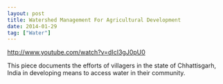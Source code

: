 ```yaml
---
layout: post
title: Watershed Management For Agricultural Development
date: 2014-01-29
tag: ["Water"]
---
```


http://www.youtube.com/watch?v=dIcI3gJ0pU0  

This piece documents the efforts of villagers in the state of Chhattisgarh, India in developing means to access water in their community.